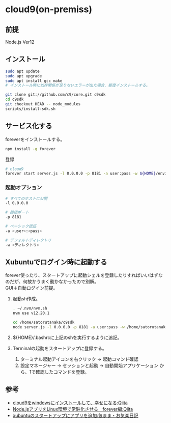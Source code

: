 # cloud9(on-premiss)

## 前提

Node.js Ver12

## インストール

``` sh
sudo apt update
sudo apt upgrade
sudo apt install gcc make
# インストール時に依存関係が足りないエラーが出た場合、都度インストールする。

git clone git://github.com/c9/core.git c9sdk
cd c9sdk
git checkout HEAD -- node_modules
scripts/install-sdk.sh
```

## サービス化する

foreverをインストールする。

``` sh
npm install -g forever
```

登録

``` sh 
# cloud9
forever start server.js -l 0.0.0.0 -p 8181 -a user:pass -w ${HOME}/environment
```

### 起動オプション

``` sh
# すべてのホストに公開
-l 0.0.0.0
```

``` sh
# 接続ポート
-p 8181
```

``` sh
# ベーシック認証
-a <user>:<pass>
```

``` sh
# デフォルトディレクトリ
-w <ディレクトリ>
```

## Xubuntuでログイン時に起動する

forever使ったり、スタートアップに起動シェルを登録したりすればいいはずなのだが、何故かうまく動かなかったので別解。  
GUI＋自動ログイン前提。

1. 起動sh作成。

    ``` sh
    . ~/.nvm/nvm.sh
    nvm use v12.20.1
    
    cd /home/satorutanaka/c9sdk 
    node server.js -l 0.0.0.0 -p 8181 -a user:pass -w /home/satorutanaka/environment 1> /dev/null 2> /dev/null &
    ```

2. ${HOME}/.bashrcに上記のshを実行するように追記。
3. Terminalの起動をスタートアップに登録する。
    1. ターミナル起動アイコンを右クリック -> 起動コマンド確認
    2. 設定マネージャー -> セッションと起動 -> 自動開始アプリケーション から、1で確認したコマンドを登録。

## 参考

- [cloud9をwindowsにインストールして、幸せになる:Qiita](https://qiita.com/aki-f/items/b7b45a6e6ed33ce81eb9)
- [Node.jsアプリをLinux環境で常駐化させる　forever編:Qiita](https://qiita.com/chihiro/items/24ca8ac81cb20c22b47e)
- [xubuntuのスタートアップにアプリを追加:気まま・お気楽日記](http://kimamaokiraku.jugem.jp/?eid=723)